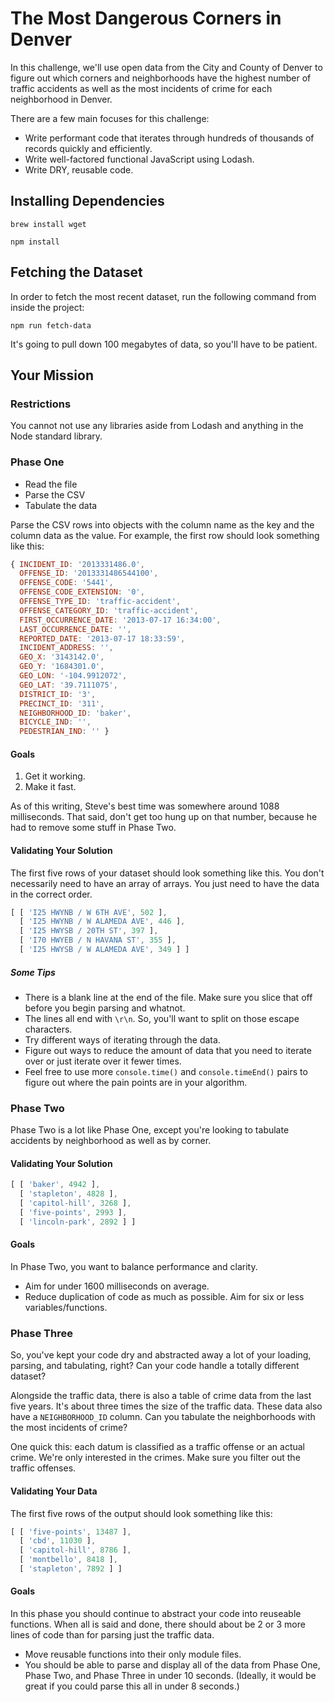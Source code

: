 # The Most Dangerous Corners in Denver

In this challenge, we'll use open data from the City and County of Denver to figure out which corners and neighborhoods have the highest number of traffic accidents as well as the most incidents of crime for each neighborhood in Denver.

There are a few main focuses for this challenge:

- Write performant code that iterates through hundreds of thousands of records quickly and efficiently.
- Write well-factored functional JavaScript using Lodash.
- Write DRY, reusable code.

## Installing Dependencies

```
brew install wget
```

```
npm install
```

## Fetching the Dataset

In order to fetch the most recent dataset, run the following command from inside the project:

```
npm run fetch-data
```

It's going to pull down 100 megabytes of data, so you'll have to be patient.

## Your Mission

### Restrictions

You cannot not use any libraries aside from Lodash and anything in the Node standard library.

### Phase One

- Read the file
- Parse the CSV
- Tabulate the data

Parse the CSV rows into objects with the column name as the key and the column data as the value. For example, the first row should look something like this:

```js
{ INCIDENT_ID: '2013331486.0',
  OFFENSE_ID: '2013331486544100',
  OFFENSE_CODE: '5441',
  OFFENSE_CODE_EXTENSION: '0',
  OFFENSE_TYPE_ID: 'traffic-accident',
  OFFENSE_CATEGORY_ID: 'traffic-accident',
  FIRST_OCCURRENCE_DATE: '2013-07-17 16:34:00',
  LAST_OCCURRENCE_DATE: '',
  REPORTED_DATE: '2013-07-17 18:33:59',
  INCIDENT_ADDRESS: '',
  GEO_X: '3143142.0',
  GEO_Y: '1684301.0',
  GEO_LON: '-104.9912072',
  GEO_LAT: '39.7111075',
  DISTRICT_ID: '3',
  PRECINCT_ID: '311',
  NEIGHBORHOOD_ID: 'baker',
  BICYCLE_IND: '',
  PEDESTRIAN_IND: '' }
```

#### Goals

1. Get it working.
2. Make it fast.

As of this writing, Steve's best time was somewhere around 1088 milliseconds. That said, don't get too hung up on that number, because he had to remove some stuff in Phase Two.

#### Validating Your Solution

The first five rows of your dataset should look something like this. You don't necessarily need to have an array of arrays. You just need to have the data in the correct order.

```js
[ [ 'I25 HWYNB / W 6TH AVE', 502 ],
  [ 'I25 HWYNB / W ALAMEDA AVE', 446 ],
  [ 'I25 HWYSB / 20TH ST', 397 ],
  [ 'I70 HWYEB / N HAVANA ST', 355 ],
  [ 'I25 HWYSB / W ALAMEDA AVE', 349 ] ]
```

##### Some Tips

- There is a blank line at the end of the file. Make sure you slice that off before you begin parsing and whatnot.
- The lines all end with `\r\n`. So, you'll want to split on those escape characters.
- Try different ways of iterating through the data.
- Figure out ways to reduce the amount of data that you need to iterate over or just iterate over it fewer times.
- Feel free to use more `console.time()` and `console.timeEnd()` pairs to figure out where the pain points are in your algorithm.

### Phase Two

Phase Two is a lot like Phase One, except you're looking to tabulate accidents by neighborhood as well as by corner.

#### Validating Your Solution

```js
[ [ 'baker', 4942 ],
  [ 'stapleton', 4828 ],
  [ 'capitol-hill', 3268 ],
  [ 'five-points', 2993 ],
  [ 'lincoln-park', 2892 ] ]
```

#### Goals

In Phase Two, you want to balance performance and clarity.

- Aim for under 1600 milliseconds on average.
- Reduce duplication of code as much as possible. Aim for six or less variables/functions.

### Phase Three

So, you've kept your code dry and abstracted away a lot of your loading, parsing, and tabulating, right? Can your code handle a totally different dataset?

Alongside the traffic data, there is also a table of crime data from the last five years. It's about three times the size of the traffic data. These data also have a `NEIGHBORHOOD_ID` column. Can you tabulate the neighborhoods with the most incidents of crime?

One quick this: each datum is classified as a traffic offense or an actual crime. We're only interested in the crimes. Make sure you filter out the traffic offenses.

#### Validating Your Data

The first five rows of the output should look something like this:

```js
[ [ 'five-points', 13487 ],
  [ 'cbd', 11030 ],
  [ 'capitol-hill', 8786 ],
  [ 'montbello', 8418 ],
  [ 'stapleton', 7892 ] ]
```

#### Goals

In this phase you should continue to abstract your code into reuseable functions. When all is said and done, there should about be 2 or 3 more lines of code than for parsing just the traffic data.

- Move reusable functions into their only module files.
- You should be able to parse and display all of the data from Phase One, Phase Two, and Phase Three in under 10 seconds. (Ideally, it would be great if you could parse this all in under 8 seconds.)
